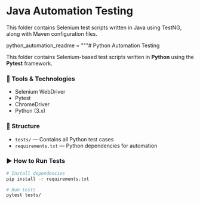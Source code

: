 # Java Automation Testing

This folder contains Selenium test scripts written in Java using TestNG, along with Maven configuration files.


python_automation_readme = """# Python Automation Testing

This folder contains Selenium-based test scripts written in **Python** using the **Pytest** framework.

### 🧰 Tools & Technologies
- Selenium WebDriver
- Pytest
- ChromeDriver
- Python (3.x)

### 📁 Structure
- `tests/` — Contains all Python test cases
- `requirements.txt` — Python dependencies for automation

### ▶️ How to Run Tests
```bash
# Install dependencies
pip install -r requirements.txt

# Run tests
pytest tests/
